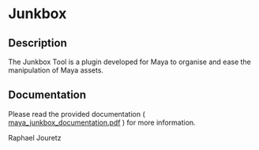 # Junkbox

## Description

The Junkbox Tool is a plugin developed for Maya to organise and ease the manipulation
of Maya assets.

## Documentation

Please read the provided documentation ( [maya_junkbox_documentation.pdf](maya_junkbox_documentation.pdf) ) for more information.

Raphael Jouretz